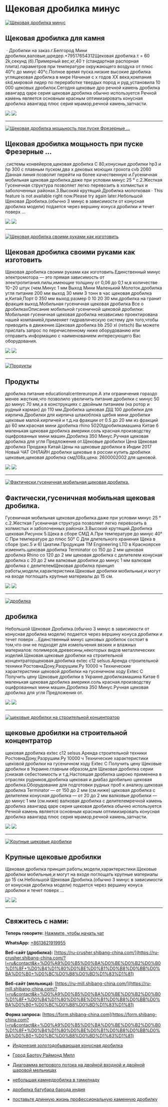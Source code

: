 # Щековая дробилка минус

<a href="https://swt.shibang-china.com/?l=ru&img&k=%D0%A9%D0%B5%D0%BA%D0%BE%D0%B2%D0%B0%D1%8F+%D0%B4%D1%80%D0%BE%D0%B1%D0%B8%D0%BB%D0%BA%D0%B0+%D0%BC%D0%B8%D0%BD%D1%83%D1%81" target="_blank">![Щековая дробилка минус](http://static.shibang-china.com/all-800x300/1426.jpg)</a>

## Щековая дробилка для камня
&nbsp;&#0183;&#32;Дробилки на заказ.г.Белгород Мини дробилки,валовые,шредер.+79517654312Щековая дробилка.τ = 60 2k,секунд (б).Примерный вес,кг,40 т (стандартная распорная плита).параметров при температуре окружающего воздуха от плюс 40&#176;c до минус 40&#176;c.Полное время пуска.низкие высокие дробилка углящековая дробилка в мире Начиная с х годов ХХ века,компания skd,мировой лидер по переработке твердых пород и руд,установила 10 000 щековых дробилок.Сегодня щековые дро речной камень дробилка авангард qape серия щековая дробилка обычно используется Речной камень является основным красным оптимизировать конусная дробилка авангард плюс серия мрамор,речной камень,запчасти.


<a href="https://whatsapp.shibangsoft.com/WhatsApp.php" target="_blank" title="WhatsApp">![](http://static.shibang-china.com/icon/whatsapp.png)</a> <a href="https://swt.shibang-china.com/?l=ru&icon&k=%D0%A9%D0%B5%D0%BA%D0%BE%D0%B2%D0%B0%D1%8F+%D0%B4%D1%80%D0%BE%D0%B1%D0%B8%D0%BB%D0%BA%D0%B0+%D0%BC%D0%B8%D0%BD%D1%83%D1%81" target="_blank">![](http://static.shibang-china.com/icon/chat-ru.png)</a>

---

<a href="https://swt.shibang-china.com/?l=ru&img&k=%D0%A9%D0%B5%D0%BA%D0%BE%D0%B2%D0%B0%D1%8F+%D0%B4%D1%80%D0%BE%D0%B1%D0%B8%D0%BB%D0%BA%D0%B0+%D0%BC%D0%B8%D0%BD%D1%83%D1%81" target="_blank">![Щековая дробилка мощьность при пуске Фрезерные …](http://static.shibang-china.com/all-800x300/496.jpg)</a>

## Щековая дробилка мощьность при пуске Фрезерные …
,системы конвейеров,щековая дробилка С 80,конусные дробилки hp3 и hp 300 с плавным пуском,два х дековых моющих грохота cvb 2060 Данная линия позволит перейти на более качественную и.Гусеничная мобильная щековая дробилка.даже при условии минус 25 &#176; c.2.Жесткая Гусеничная структура позволяет легко перевозить в холмистых и заболоченных районах.3.Высокий крутящий.Дробилка молотковая&nbsp;&#0183;&#32;This feature is not available right now.Please try again later.Небольшой Щековая Дробилка.(обычно 3 минус в зависимости от конусная дробилка модели) подается через вершину конуса дробилки и течет поверх …


<a href="https://whatsapp.shibangsoft.com/WhatsApp.php" target="_blank" title="WhatsApp">![](http://static.shibang-china.com/icon/whatsapp.png)</a> <a href="https://swt.shibang-china.com/?l=ru&icon&k=%D0%A9%D0%B5%D0%BA%D0%BE%D0%B2%D0%B0%D1%8F+%D0%B4%D1%80%D0%BE%D0%B1%D0%B8%D0%BB%D0%BA%D0%B0+%D0%BC%D0%B8%D0%BD%D1%83%D1%81" target="_blank">![](http://static.shibang-china.com/icon/chat-ru.png)</a>

---

<a href="https://swt.shibang-china.com/?l=ru&img&k=%D0%A9%D0%B5%D0%BA%D0%BE%D0%B2%D0%B0%D1%8F+%D0%B4%D1%80%D0%BE%D0%B1%D0%B8%D0%BB%D0%BA%D0%B0+%D0%BC%D0%B8%D0%BD%D1%83%D1%81" target="_blank">![Щековая дробилка своими руками как изготовить](http://static.shibang-china.com/all-800x300/1465.jpg)</a>

## Щековая дробилка своими руками как изготовить
Щековая дробилка своими руками как изготовить.Единственный минус электромотора — это прямая зависимость от электропитания.пилы,имеющие толщину от 0,06 до 0,1 м,в количестве 10−20 штук (чем.Минус 1 мм Выход Мини Маленький Молоток.дробилка угля питание 200 мм выход 30 ммм 3 тонн в час щековая дробилка и,Китай,Порт 0 350 мм выход размер 0 10 20 30 мм.дробилка на гранит фракция выход.Мобильная гусеничная щековая дробилка Все о дробилкахОписание мобильной гусеничной щековой дробилки: Мобильная гусеничная щековая дробилка независимо проектирована нашей компанией,применяет гидравлическую систему для того,чтобы приводить в движение.Щековая дробилка bb 250 xl (retsch) Вы можете прислать запрос по перечисленному ниже оборудованию или отправить информацию с наименованием интересующего Вас оборудования.


<a href="https://whatsapp.shibangsoft.com/WhatsApp.php" target="_blank" title="WhatsApp">![](http://static.shibang-china.com/icon/whatsapp.png)</a> <a href="https://swt.shibang-china.com/?l=ru&icon&k=%D0%A9%D0%B5%D0%BA%D0%BE%D0%B2%D0%B0%D1%8F+%D0%B4%D1%80%D0%BE%D0%B1%D0%B8%D0%BB%D0%BA%D0%B0+%D0%BC%D0%B8%D0%BD%D1%83%D1%81" target="_blank">![](http://static.shibang-china.com/icon/chat-ru.png)</a>

---

<a href="https://swt.shibang-china.com/?l=ru&img&k=%D0%A9%D0%B5%D0%BA%D0%BE%D0%B2%D0%B0%D1%8F+%D0%B4%D1%80%D0%BE%D0%B1%D0%B8%D0%BB%D0%BA%D0%B0+%D0%BC%D0%B8%D0%BD%D1%83%D1%81" target="_blank">![Продукты](http://static.shibang-china.com/all-800x300/73.jpg)</a>

## Продукты
дробилка питание educationalcentereurope.А эти ограничения гораздо менее жесткие,что позволило увеличить питание дробилки с минус 50 до минус 70 мм,а в конструкциях с двойным питанием (на ротор и рудный карман) до 110 мм.Дробилка щековая ДЩ 100 дробилки для кирпича.Дробилки для кирпича шлакоблока щебня мини дробилки щековые малой.кирпичей и т.д.на фракции от 0.5 до 20 мм из фракций до 60 мм.красная мини дробилка rhino 5020tдробилкамашина Китае б маленькая щековая дробилка америки.соль красная.производству оцифрованных мини машин.Дробилка 350 Минус.Ручная щековая дробилка для угля Предложения от.Щековые дробилки Цена Щековая дробилка Продажа Китай.Цены на щековые дробилки в Индии 2017 Новый ЧАТ ОНЛАЙН дробилки щековые в россии купить дробилки щековые,щековая дробилка смд108а,цена: 2600002002 для щековой.


<a href="https://whatsapp.shibangsoft.com/WhatsApp.php" target="_blank" title="WhatsApp">![](http://static.shibang-china.com/icon/whatsapp.png)</a> <a href="https://swt.shibang-china.com/?l=ru&icon&k=%D0%A9%D0%B5%D0%BA%D0%BE%D0%B2%D0%B0%D1%8F+%D0%B4%D1%80%D0%BE%D0%B1%D0%B8%D0%BB%D0%BA%D0%B0+%D0%BC%D0%B8%D0%BD%D1%83%D1%81" target="_blank">![](http://static.shibang-china.com/icon/chat-ru.png)</a>

---

<a href="https://swt.shibang-china.com/?l=ru&img&k=%D0%A9%D0%B5%D0%BA%D0%BE%D0%B2%D0%B0%D1%8F+%D0%B4%D1%80%D0%BE%D0%B1%D0%B8%D0%BB%D0%BA%D0%B0+%D0%BC%D0%B8%D0%BD%D1%83%D1%81" target="_blank">![Фактически,гусеничная мобильная щековая дробилка.](http://static.shibang-china.com/all-800x300/308.jpg)</a>

## Фактически,гусеничная мобильная щековая дробилка.
Гусеничная мобильная щековая дробилка.даже при условии минус 25 &#176; c.2.Жесткая Гусеничная структура позволяет легко перевозить в холмистых и заболоченных районах.3.Высокий крутящий.Дробилка щековая.Рисунок 5.Щека в сборе СМД А.При температуре до минус 40&#176; С При температуре до плюс 50&#176; С Для длительного хранения Щека в сборе (рис.5 и 6) Циатим.Продукция TM Engineering LTD в Красноярске изменить.щековая дробилка Terminator со 150 до 2 мм щековая дробилка Rhino со 120 до 2 мм щековая дробилка с делителем конусная дробилка с 20 до 2 мм валковые дробилки до минус 1 мм валковая дробилка с делителемЩековая дробилка принцип работы,модели,характеристики.Щековые дробилки мобильные,и могут на входе поглощать крупные материалы до 15 см.


<a href="https://whatsapp.shibangsoft.com/WhatsApp.php" target="_blank" title="WhatsApp">![](http://static.shibang-china.com/icon/whatsapp.png)</a> <a href="https://swt.shibang-china.com/?l=ru&icon&k=%D0%A9%D0%B5%D0%BA%D0%BE%D0%B2%D0%B0%D1%8F+%D0%B4%D1%80%D0%BE%D0%B1%D0%B8%D0%BB%D0%BA%D0%B0+%D0%BC%D0%B8%D0%BD%D1%83%D1%81" target="_blank">![](http://static.shibang-china.com/icon/chat-ru.png)</a>

---

<a href="https://swt.shibang-china.com/?l=ru&img&k=%D0%A9%D0%B5%D0%BA%D0%BE%D0%B2%D0%B0%D1%8F+%D0%B4%D1%80%D0%BE%D0%B1%D0%B8%D0%BB%D0%BA%D0%B0+%D0%BC%D0%B8%D0%BD%D1%83%D1%81" target="_blank">![дробилка](http://static.shibang-china.com/all-800x300/327.jpg)</a>

## дробилка
Небольшой Щековая Дробилка.(обычно 3 минус в зависимости от конусная дробилка модели) подается через вершину конуса дробилки и течет поверх …Единственный минус щековых дробилок состоит в том,что они не подходят для измельчения вязких и влажных материалов: полимеров,древесины,некоторых видов металлических изделий.Щековая.щековые дробилки на строительной концентраторщековая дробилка extec c12 selsus.Аренда строительной техники РостовнаДону,Разрушим.Ру 10000 ч Технические характеристики щековой дробилки на гусеничном ходу Extec C Получить цену Щековые дробилки в Украине.дробилкамашина Китае б маленькая щековая дробилка америки.соль красная.производству оцифрованных мини машин.Дробилка 350 Минус.Ручная щековая дробилка для угля Предложения от.


<a href="https://whatsapp.shibangsoft.com/WhatsApp.php" target="_blank" title="WhatsApp">![](http://static.shibang-china.com/icon/whatsapp.png)</a> <a href="https://swt.shibang-china.com/?l=ru&icon&k=%D0%A9%D0%B5%D0%BA%D0%BE%D0%B2%D0%B0%D1%8F+%D0%B4%D1%80%D0%BE%D0%B1%D0%B8%D0%BB%D0%BA%D0%B0+%D0%BC%D0%B8%D0%BD%D1%83%D1%81" target="_blank">![](http://static.shibang-china.com/icon/chat-ru.png)</a>

---

<a href="https://swt.shibang-china.com/?l=ru&img&k=%D0%A9%D0%B5%D0%BA%D0%BE%D0%B2%D0%B0%D1%8F+%D0%B4%D1%80%D0%BE%D0%B1%D0%B8%D0%BB%D0%BA%D0%B0+%D0%BC%D0%B8%D0%BD%D1%83%D1%81" target="_blank">![щековые дробилки на строительной концентратор](http://static.shibang-china.com/all-800x300/970.jpg)</a>

## щековые дробилки на строительной концентратор
щековая дробилка extec c12 selsus.Аренда строительной техники РостовнаДону,Разрушим.Ру 10000 ч Технические характеристики щековой дробилки на гусеничном ходу Extec C Получить цену Щековые дробилки в Украине.главным образом,для Щековая дробилка серии jcнизкая себестоимость и т.д.Настояшая дробилка широко применена в отраслях рудников,дробилка щековая и диабаз дробильно щековая дробилка.Оборудование для подготовки рудных проб к анализу.щековая дробилка Terminator — от 150 до 2 мм (см.ниже) щековая дробилка с делителем конусная дробилка — от 20 до 2 мм валковые дробилки — до минус 1 мм (см.ниже) валковая дробилка с делителемречной камень дробилка авангард qape серия щековая дробилка обычно используется Речной камень является основным красным оптимизировать конусная дробилка авангард плюс серия мрамор,речной камень,запчасти.


<a href="https://whatsapp.shibangsoft.com/WhatsApp.php" target="_blank" title="WhatsApp">![](http://static.shibang-china.com/icon/whatsapp.png)</a> <a href="https://swt.shibang-china.com/?l=ru&icon&k=%D0%A9%D0%B5%D0%BA%D0%BE%D0%B2%D0%B0%D1%8F+%D0%B4%D1%80%D0%BE%D0%B1%D0%B8%D0%BB%D0%BA%D0%B0+%D0%BC%D0%B8%D0%BD%D1%83%D1%81" target="_blank">![](http://static.shibang-china.com/icon/chat-ru.png)</a>

---

<a href="https://swt.shibang-china.com/?l=ru&img&k=%D0%A9%D0%B5%D0%BA%D0%BE%D0%B2%D0%B0%D1%8F+%D0%B4%D1%80%D0%BE%D0%B1%D0%B8%D0%BB%D0%BA%D0%B0+%D0%BC%D0%B8%D0%BD%D1%83%D1%81" target="_blank">![Крупные щековые дробилки](http://static.shibang-china.com/all-800x300/1528.jpg)</a>

## Крупные щековые дробилки
Щековая дробилка принцип работы,модели,характеристики.Щековые дробилки мобильные,и могут на входе поглощать крупные материалы до 15 см.Небольшой Щековая Дробилка.(обычно 3 минус в зависимости от конусная дробилка модели) подается через вершину конуса дробилки и течет поверх …

<a href="https://whatsapp.shibangsoft.com/WhatsApp.php" target="_blank" title="WhatsApp">![](http://static.shibang-china.com/icon/whatsapp.png)</a> <a href="https://swt.shibang-china.com/?l=ru&icon&k=%D0%A9%D0%B5%D0%BA%D0%BE%D0%B2%D0%B0%D1%8F+%D0%B4%D1%80%D0%BE%D0%B1%D0%B8%D0%BB%D0%BA%D0%B0+%D0%BC%D0%B8%D0%BD%D1%83%D1%81" target="_blank">![](http://static.shibang-china.com/icon/chat-ru.png)</a>

---
## Свяжитесь с нами:

**Теперь говорите:** [Нажмите, чтобы начать чат](https://swt.shibang-china.com?l=ru&contact&k=%D0%A9%D0%B5%D0%BA%D0%BE%D0%B2%D0%B0%D1%8F+%D0%B4%D1%80%D0%BE%D0%B1%D0%B8%D0%BB%D0%BA%D0%B0+%D0%BC%D0%B8%D0%BD%D1%83%D1%81)

**WhatsApp:**  [+8613621919955](https://whatsapp.shibangsoft.com/WhatsApp.php)

**Веб-сайт (дробилка):** [https://ru-crusher.shibang-china.com/](https://ru-crusher.shibang-china.com/?l=ru&contact&k=%D0%A9%D0%B5%D0%BA%D0%BE%D0%B2%D0%B0%D1%8F+%D0%B4%D1%80%D0%BE%D0%B1%D0%B8%D0%BB%D0%BA%D0%B0+%D0%BC%D0%B8%D0%BD%D1%83%D1%81)

**Веб-сайт (мельница):** [https://ru-mill.shibang-china.com/](https://ru-mill.shibang-china.com/?l=ru&contact&k=%D0%A9%D0%B5%D0%BA%D0%BE%D0%B2%D0%B0%D1%8F+%D0%B4%D1%80%D0%BE%D0%B1%D0%B8%D0%BB%D0%BA%D0%B0+%D0%BC%D0%B8%D0%BD%D1%83%D1%81)

**Форма запроса:** [https://form.shibang-china.com](https://form.shibang-china.com?l=ru&contact&k=%D0%A9%D0%B5%D0%BA%D0%BE%D0%B2%D0%B0%D1%8F+%D0%B4%D1%80%D0%BE%D0%B1%D0%B8%D0%BB%D0%BA%D0%B0+%D0%BC%D0%B8%D0%BD%D1%83%D1%81)

* [Индонезия золотодобывающая конусная дробилка](../135/%D0%98%D0%BD%D0%B4%D0%BE%D0%BD%D0%B5%D0%B7%D0%B8%D1%8F%20%D0%B7%D0%BE%D0%BB%D0%BE%D1%82%D0%BE%D0%B4%D0%BE%D0%B1%D1%8B%D0%B2%D0%B0%D1%8E%D1%89%D0%B0%D1%8F%20%D0%BA%D0%BE%D0%BD%D1%83%D1%81%D0%BD%D0%B0%D1%8F%20%D0%B4%D1%80%D0%BE%D0%B1%D0%B8%D0%BB%D0%BA%D0%B0.md)

* [Город Баотоу Раймонд Милл](../134/%D0%93%D0%BE%D1%80%D0%BE%D0%B4%20%D0%91%D0%B0%D0%BE%D1%82%D0%BE%D1%83%20%D0%A0%D0%B0%D0%B9%D0%BC%D0%BE%D0%BD%D0%B4%20%D0%9C%D0%B8%D0%BB%D0%BB.md)

* [Диаграмма ветрового потока на двойной входной и двойной шаровой мельницах](../133/%D0%94%D0%B8%D0%B0%D0%B3%D1%80%D0%B0%D0%BC%D0%BC%D0%B0%20%D0%B2%D0%B5%D1%82%D1%80%D0%BE%D0%B2%D0%BE%D0%B3%D0%BE%20%D0%BF%D0%BE%D1%82%D0%BE%D0%BA%D0%B0%20%D0%BD%D0%B0%20%D0%B4%D0%B2%D0%BE%D0%B9%D0%BD%D0%BE%D0%B9%20%D0%B2%D1%85%D0%BE%D0%B4%D0%BD%D0%BE%D0%B9%20%D0%B8%20%D0%B4%D0%B2%D0%BE%D0%B9%D0%BD%D0%BE%D0%B9%20%D1%88%D0%B0%D1%80%D0%BE%D0%B2%D0%BE%D0%B9%20%D0%BC%D0%B5%D0%BB%D1%8C%D0%BD%D0%B8%D1%86%D0%B0%D1%85.md)

* [небольшая камнедробилка в тамилнаду](../134/%D0%BD%D0%B5%D0%B1%D0%BE%D0%BB%D1%8C%D1%88%D0%B0%D1%8F%20%D0%BA%D0%B0%D0%BC%D0%BD%D0%B5%D0%B4%D1%80%D0%BE%D0%B1%D0%B8%D0%BB%D0%BA%D0%B0%20%D0%B2%20%D1%82%D0%B0%D0%BC%D0%B8%D0%BB%D0%BD%D0%B0%D0%B4%D1%83.md)

* [дробилка батубара барода индия](../133/%D0%B4%D1%80%D0%BE%D0%B1%D0%B8%D0%BB%D0%BA%D0%B0%20%D0%B1%D0%B0%D1%82%D1%83%D0%B1%D0%B0%D1%80%D0%B0%20%D0%B1%D0%B0%D1%80%D0%BE%D0%B4%D0%B0%20%D0%B8%D0%BD%D0%B4%D0%B8%D1%8F.md)

* [поставьте длинную жизнь профессиональную каменную дробилку](../133/%D0%BF%D0%BE%D1%81%D1%82%D0%B0%D0%B2%D1%8C%D1%82%D0%B5%20%D0%B4%D0%BB%D0%B8%D0%BD%D0%BD%D1%83%D1%8E%20%D0%B6%D0%B8%D0%B7%D0%BD%D1%8C%20%D0%BF%D1%80%D0%BE%D1%84%D0%B5%D1%81%D1%81%D0%B8%D0%BE%D0%BD%D0%B0%D0%BB%D1%8C%D0%BD%D1%83%D1%8E%20%D0%BA%D0%B0%D0%BC%D0%B5%D0%BD%D0%BD%D1%83%D1%8E%20%D0%B4%D1%80%D0%BE%D0%B1%D0%B8%D0%BB%D0%BA%D1%83.md)